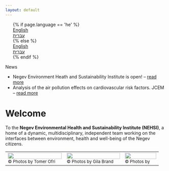 ```yaml
---
layout: default
---
```


<div class="container">
    <div class="row">
        <ul class="nav nav-tabs" style="list-style-type: none;">
            {% if page.language == 'he' %}
            <li role="presentation" style="list-style-type: none;"><a href="/">English</a></li>
            <li class='active' role="presentation" style="list-style-type: none;"><a href="/he">עברית</a></li>
            {% else %}
            <li class='active' role="presentation" style="list-style-type: none;"><a href="/">English</a></li>
            <li role="presentation" style="list-style-type: none;"><a href="/he">עברית</a></li>
            {% endif %}
        </ul>
    </div>
</div>

<div class="home">
	
<div class="ticker-container">
  <div class="ticker-caption">
    <p>News</p>
  </div>
  <ul>
    <div>
      <li><span>Negev Environment Heath and Sustainability Institute is open! &ndash; <a href="#">read more</a></span></li>
    </div>
    <div>
      <li><span>Analysis of the air pollution effects on cardiovascular risk factors. JCEM  &ndash; <a href="#">read more</a></span></li>
    </div>
  </ul>
</div>	
	
<h1>Welcome</h1>
	
<p>
To the <b>Negev Environmental Health and Sustainability Institute (NEHSI)</b>, a home of a dynamic, multidisciplinary, independent team working on the interfaces between environment, health and well-being of the Negev citizens.
</p>
</div>

<table style="width:100%">
  <tr>
    <td><img src="http://nehsi.org/images/rsz_1b7dust.png" style="width:100%;height:64%;"><small>© Photos by Tomer Ofri</small></td>
    <td><img src="http://nehsi.org/images/rsz_1b7ya.png" style="width:100%;height:64%;"><small>© Photos by Gila Brand</small></td>		
    <td><img src="http://nehsi.org/images/rsz_1b7beach.png" style="width:100%;height:64%;"><small>© Photos by</small></td>
  </tr>
</table>

